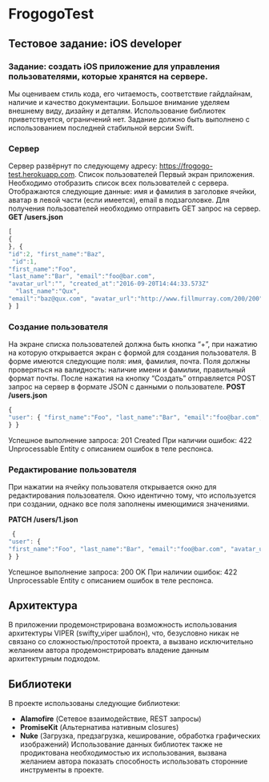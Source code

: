# FrogogoTest

## Тестовое задание: iOS developer
### Задание: создать iOS приложение для управления пользователями, которые хранятся на сервере.
Мы оцениваем стиль кода, его читаемость, соответствие гайдлайнам, наличие и качество документации. Большое внимание уделяем внешнему виду, дизайну и деталям.
Использование библиотек приветствуется, ограничений нет. Задание должно быть выполнено с использованием последней стабильной версии Swift.

### Сервер

Сервер развёрнут по следующему адресу: https://frogogo-test.herokuapp.com. Список пользователей
Первый экран приложения. Необходимо отобразить список всех пользователей с сервера. Отображаются следующие данные: имя и фамилия в заголовке ячейки, аватар в левой части (если имеется), email в подзаголовке.
Для получения пользователей необходимо отправить GET запрос на сервер. 
**GET /users.json**

```javascript
[
{
}, {
"id":2, "first_name":"Baz",
 "id":1,
"first_name":"Foo",
"last_name":"Bar", "email":"foo@bar.com",
"avatar_url":"", "created_at":"2016-09-20T14:44:33.573Z"
  "last_name":"Qux",
"email":"baz@qux.com", "avatar_url":"http://www.fillmurray.com/200/200", "created_at":"2016-09-20T15:33:25.536Z"
} ]
```

### Создание пользователя

На экране списка пользователей должна быть кнопка “+”, при нажатию на которую открывается экран с формой для создания пользователя.
В форме имеются следующие поля: имя, фамилия, почта. Поля должны проверяться на валидность: наличие имени и фамилии, правильный формат почты.
После нажатия на кнопку “Создать” отправляется POST запрос на сервер в формате JSON с данными о пользователе.
**POST /users.json**
```javascript
{
"user": { "first_name":"Foo", "last_name":"Bar", "email":"foo@bar.com", "avatar_url":""
} }
```
Успешное выполнение запроса: 201 Created
При наличии ошибок: 422 Unprocessable Entity с описанием ошибок в теле респонса.

### Редактирование пользователя

При нажатии на ячейку пользователя открывается окно для редактирования пользователя. Окно идентично тому, что используется при создании, однако все поля заполнены имеющимися значениями.
 
**PATCH /users/1.json**
```javascript
 {
"user": {
"first_name":"Foo", "last_name":"Bar", "email":"foo@bar.com", "avatar_url":""
} }
```
Успешное выполнение запроса: 200 OK
При наличии ошибок: 422 Unprocessable Entity с описанием ошибок в теле респонса.

## Архитектура
В приложении продемонстрирована возможность использования архитектуры VIPER (swifty_viper шаблон), что, безусловно никак не связано со сложностью/простотой проекта, а вызвано исключительно желанием автора продемонстрировать владение данным архитектурным подходом.

## Библиотеки
В проекте использованы следующие библиотеки:
- **Alamofire** (Сетевое взаимодействие, REST запросы)
- **PromiseKit** (Альтернатива нативным closures)
- **Nuke** (Загрузка, предзагрузка, кеширование, обработка графических изображений)
Использование данных библиотек также не продиктована необходимостью их использования, вызвана желанием автора показать способность использовать сторонние инструменты в проекте.
